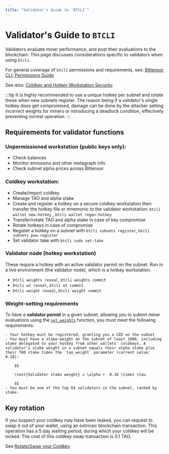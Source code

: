 ```yaml
---
title: "Validator's Guide to `BTCLI`"
---
```


# Validator's Guide to `BTCLI`

Validators evaluate miner performance, and post their evaluations to the blockchain. This page discusses considerations specific to validators when using `btcli`.

For general coverage of `btcli` permissions and requirements, see: [Bittensor CLI: Permissions Guide](../btcli-permissions)

See also: [Coldkey and Hotkey Workstation Security](../getting-started/coldkey-hotkey-security).

:::tip 
It is highly recommended to use a unique hotkey per subnet and rotate these when new subnets register. The reason being if a validator's single hotkey does get compromised, damage can be done by the attacker setting incorrect weights for miners or introducing a deadlock condition, effectively preventing normal operation.
:::

## Requirements for validator functions

### Unpermissioned workstation (public keys only):
- Check balances
- Monitor emissions and other metagraph info
- Check subnet alpha prices across Bittensor

### Coldkey workstation:
- Create/import coldkey
- Manage TAO and alpha stake
- Create and register a hotkey on a secure coldkey workstation  then transfer the hotkey file or mnemonic to the validator workstation: `btcli wallet new-hotkey` , `btcli wallet regen-hotkey`
- Transfer/rotate TAO and alpha stake in case of key compromise
- Rotate hotkeys in case of compromise
- Register a hotkey on a subnet with `btcli subnets register`, `btcli subnets pow-register`
- Set validator take with `btcli sudo set-take`

### Validator node (hotkey workstation)

These require a hotkey with an active validator permit on the subnet. Run in a live environment (the validator node), which is a hotkey workstation.

- `btcli weights reveal`, `btcli weights commit`  
- `btcli wt reveal`, `btcli wt commit`  
- `btcli weight reveal`, `btcli weight commit`  

### Weight-setting requirements

To have a **validator permit** in a given subnet, allowing you to submit miner evaluations using the [`set_weights`](pathname:///python-api/html/autoapi/bittensor/core/extrinsics/set_weights/index.html) function, you must meet the following requirements:

	- Your hotkey must be registered, granting you a UID on the subnet
	- You must have a stake-weight on the subnet of least 1000, including stake delegated to your hotkey from other wallets' coldkeys. A validator's stake weight in a subnet equals their alpha stake plus their TAO stake times the `tao_weight` parameter (current value: 0.18):

		$$

		\text{Validator stake weight} = \alpha +  0.18 \times \tau 

		$$
	- You must be one of the top 64 validators in the subnet, ranked by stake.


## Key rotation

If you suspect your coldkey may have been leaked, you can request to swap it out of your wallet, using an extrinsic blockchain transaction. This operation has a 5 day waiting period, during which your coldkey will be locked. The cost of this coldkey swap transaction is 0.1 TAO.

See [Rotate/Swap your Coldkey](../subnets/schedule-coldkey-swap)

